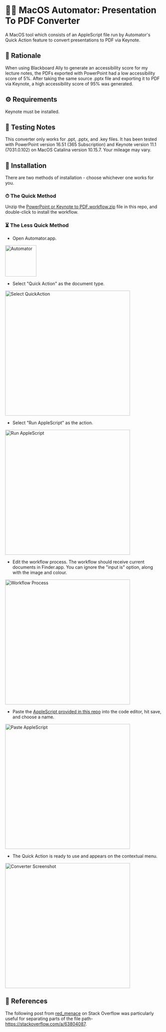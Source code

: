 # 👩‍💻 MacOS Automator: Presentation To PDF Converter

A MacOS tool which consists of an AppleScript file run by Automator's Quick Action feature to convert presentations to PDF via Keynote.


## 🤔 Rationale
When using Blackboard Ally to generate an accessibility score for my lecture notes, the PDFs exported with PowerPoint had a low accessibility score of 5%. After taking the same source .pptx file and exporting it to PDF via Keynote, a high accessibility score of 95% was generated.


## ⚙️ Requirements
Keynote must be installed.


## 🔨 Testing Notes
This converter only works for .ppt, .pptx, and .key files.  It has been tested with PowerPoint version 16.51 (365 Subscription) and Keynote version 11.1 (7031.0.102) on MacOS Catalina version 10.15.7. Your mileage may vary.


## 👾 Installation
There are two methods of installation - choose whichever one works for you.

### ⏱ The Quick Method
Unzip the <a href="https://github.com/Lynsay/MacOS-Automator-Presentation-Converter/blob/main/PowerPoint%20or%20Keynote%20to%20PDF.workflow.zip">PowerPoint or Keynote to PDF.workflow.zip</a> file in this repo, and double-click to install the workflow.

### ⏳ The Less Quick Method
- Open Automator.app.
<img src="https://raw.githubusercontent.com/Lynsay/MacOS-Automator-Presentation-Converter/main/gfx/Automator.png" alt="Automator" width="100"/>

- Select "Quick Action" as the document type.
<img src="https://raw.githubusercontent.com/Lynsay/MacOS-Automator-Presentation-Converter/main/gfx/SelectQuickAction.png" alt="Select QuickAction" width="400"/>

- Select "Run AppleScript" as the action.
<img src="https://raw.githubusercontent.com/Lynsay/MacOS-Automator-Presentation-Converter/main/gfx/RunAppleScript.png" alt="Run AppleScript" width="400"/>

- Edit the workflow process.  The workflow should receive current documents in Finder.app.  You can ignore the "input is" option, along with the image and colour.
<img src="https://raw.githubusercontent.com/Lynsay/MacOS-Automator-Presentation-Converter/main/gfx/WorkflowProcess.png" alt="Workflow Process" width="400"/>

- Paste the <a href="https://github.com/Lynsay/MacOS-Automator-Presentation-Converter/blob/main/PowerPoint-or-Keynote-to-PDF.applescript">AppleScript provided in this repo</a> into the code editor, hit save, and choose a name.
<img src="https://raw.githubusercontent.com/Lynsay/MacOS-Automator-Presentation-Converter/main/gfx/PasteAppleScript.png" alt="Paste AppleScript" width="400"/>

- The Quick Action is ready to use and appears on the contextual menu.
<img src="https://raw.githubusercontent.com/Lynsay/MacOS-Automator-Presentation-Converter/main/gfx/PDFAutomatorScreenshot.png" alt="Converter Screenshot" width="400"/>

## 📖 References
The following post from <a href="https://stackoverflow.com/users/10853463/red-menace">red_menace</a> on Stack Overflow was particularly useful for separating parts of the file path- <a href="https://stackoverflow.com/a/63804087">https://stackoverflow.com/a/63804087</a>.
